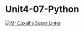 # Unit4-07-Python
[![Mr Coxall's Super Linter](https://github.com/ICS3U-C-Programming-GustavI/Unit4-07-Python/workflows/Mr%20Coxall's%20Super%20Linter/badge.svg)](https://github.com/ICS3U-C-Programming-GustavI/Unit4-07-Python/actions/)
